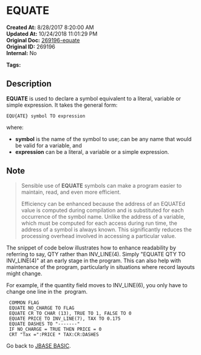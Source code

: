 # EQUATE

**Created At:** 8/28/2017 8:20:00 AM  
**Updated At:** 10/24/2018 11:01:29 PM  
**Original Doc:** [269196-equate](https://docs.jbase.com/36868-jbase-basic/269196-equate)  
**Original ID:** 269196  
**Internal:** No  

**Tags:**
<badge text='program variables' vertical='middle' />

## Description

**EQUATE** is used to declare a symbol equivalent to a literal, variable or simple expression. It takes the general form:

```
EQU{ATE} symbol TO expression
```

where:

- **symbol** is the name of the symbol to use;.can be any name that would be valid for a variable, and
- **expression** can be a literal, a variable or a simple expression.

## Note

> Sensible use of **EQUATE** symbols can make a program easier to maintain, read, and even more efficient.
>
> Efficiency can be enhanced because the address of an EQUATEd value is computed during compilation and is substituted for each occurrence of the symbol name. Unlike the address of a variable, which must be computed for each access during run time, the address of a symbol is always known. This significantly reduces the processing overhead involved in accessing a particular value.

The snippet of code below illustrates how to enhance readability by referring to say, QTY rather than INV\_LINE(4). Simply "EQUATE QTY TO INV\_LINE(4)" at an early stage in the program. This can also help with maintenance of the program, particularly in situations where record layouts might change.

For example, if the quantity field moves to INV\_LINE(6), you only have to change one line in the  program.

```
 COMMON FLAG
 EQUATE NO_CHARGE TO FLAG
 EQUATE CR TO CHAR (13), TRUE TO 1, FALSE TO 0
 EQUATE PRICE TO INV_LINE(7), TAX TO 0.175
 EQUATE DASHES TO "-------"
 IF NO_CHARGE = TRUE THEN PRICE = 0
 CRT "Tax =":PRICE * TAX:CR:DASHES
```

Go back to [JBASE BASIC](./../jbase-basic-programmers-reference-guide).

